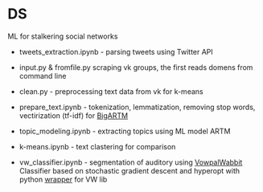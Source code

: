 # DS
ML for stalkering social networks

* tweets_extraction.ipynb - parsing tweets using Twitter API

* input.py & fromfile.py scraping vk groups, the first reads domens from command line

* clean.py - preprocessing text data from vk for k-means

* prepare_text.ipynb - tokenization, lemmatization, removing stop words, vectirization (tf-idf) for [BigARTM](http://bigartm.org)

* topic_modeling.ipynb - extracting topics using ML model ARTM

* k-means.ipynb - text clastering for comparison

* vw_classifier.ipynb - segmentation of auditory using [VowpalWabbit](https://github.com/VowpalWabbit/vowpal_wabbit) Classifier
based on stochastic gradient descent and hyperopt with python [wrapper](https://pypi.org/project/vowpalwabbit) for VW lib

